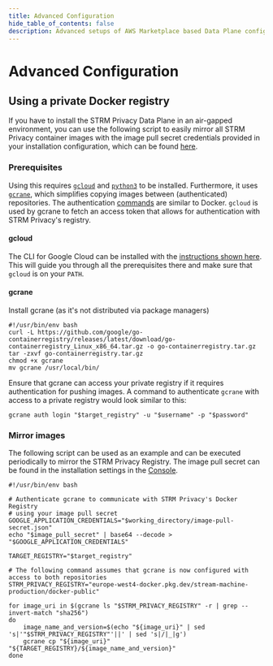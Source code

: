 ```yaml
---
title: Advanced Configuration
hide_table_of_contents: false
description: Advanced setups of AWS Marketplace based Data Plane configurations.
---
```


# Advanced Configuration

## Using a private Docker registry

If you have to install the STRM Privacy Data Plane in an air-gapped environment, you can use the following script to
easily mirror all STRM Privacy container images with the image pull secret credentials provided in your installation
configuration, which can be found [here](https://console.strmprivacy.io/settings/installation).

### Prerequisites
Using this requires [`gcloud`](https://cloud.google.com/sdk/docs) and [`python3`](https://www.python.org/downloads) to be
installed.
Furthermore, it uses [`gcrane`](https://github.com/google/go-containerregistry/tree/main/cmd/gcrane), which
simplifies copying images between (authenticated) repositories. The
authentication [commands](https://github.com/google/go-containerregistry/tree/main/cmd/gcrane) are similar to
Docker. `gcloud` is used by gcrane to fetch an access token that allows for authentication with STRM Privacy's registry.

#### gcloud

The CLI for Google Cloud can be installed with the [instructions shown here](https://cloud.google.com/sdk/docs/install-sdk). This will guide you through all the prerequisites there and make sure that `gcloud` is on your `PATH`.

#### gcrane
Install gcrane (as it's not distributed via package managers)
```shell showLineNumbers
#!/usr/bin/env bash
curl -L https://github.com/google/go-containerregistry/releases/latest/download/go-containerregistry_Linux_x86_64.tar.gz -o go-containerregistry.tar.gz
tar -zxvf go-containerregistry.tar.gz
chmod +x gcrane
mv gcrane /usr/local/bin/
```

Ensure that gcrane can access your private registry if it requires authentication for pushing images. A command to authenticate `gcrane` with access to a private registry would look similar to this:
```shell placeholders target_registry=Target Registry, username=Registry Username, password=Registry Password
gcrane auth login "$target_registry" -u "$username" -p "$password"
```

### Mirror images
The following script can be used as an example and can be executed periodically to mirror the STRM Privacy Registry.
The image pull secret can be found in the installation settings in the [Console](https://console.strmprivacy.io/settings/installation).

```shell showLineNumbers wordWrap=true placeholders image_pull_secret=Docker Image Pull Secret, target_registry=Your Private Registry Host, working_directory=Script Working Directory
#!/usr/bin/env bash

# Authenticate gcrane to communicate with STRM Privacy's Docker Registry
# using your image pull secret
GOOGLE_APPLICATION_CREDENTIALS="$working_directory/image-pull-secret.json"
echo "$image_pull_secret" | base64 --decode > "$GOOGLE_APPLICATION_CREDENTIALS"

TARGET_REGISTRY="$target_registry"

# The following command assumes that gcrane is now configured with access to both repositories
STRM_PRIVACY_REGISTRY="europe-west4-docker.pkg.dev/stream-machine-production/docker-public"

for image_uri in $(gcrane ls "$STRM_PRIVACY_REGISTRY" -r | grep --invert-match "sha256")
do
    image_name_and_version=$(echo "${image_uri}" | sed 's|'"$STRM_PRIVACY_REGISTRY"'||' | sed 's|/|_|g')
    gcrane cp "${image_uri}" "${TARGET_REGISTRY}/${image_name_and_version}"
done
```
